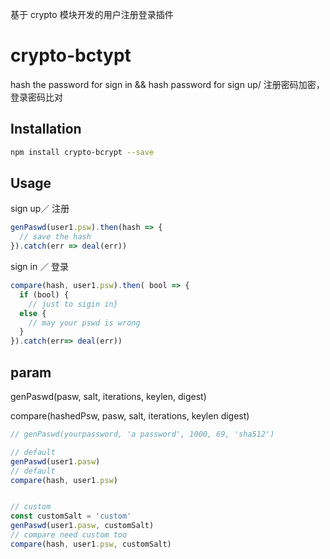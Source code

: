 基于 crypto 模块开发的用户注册登录插件

# crypto-bctypt

hash the password  for sign in && hash password for sign up/ 注册密码加密，登录密码比对

## Installation

```bash
npm install crypto-bcrypt --save
```

## Usage 

sign up／ 注册

```js
genPaswd(user1.psw).then(hash => {
  // save the hash
}).catch(err => deal(err))

```

sign in  ／ 登录

```js
compare(hash, user1.psw).then( bool => {
  if (bool) {
    // just to sigin in}
  else {
    // may your pswd is wrong
  }
}).catch(err=> deal(err))

```


## param

genPaswd(pasw, salt, iterations, keylen, digest)

compare(hashedPsw, pasw, salt, iterations, keylen digest)

```js
// genPaswd(yourpassword, 'a password', 1000, 69, 'sha512')

// default
genPaswd(user1.pasw)
// default
compare(hash, user1.psw)


// custom 
const customSalt = 'custom'
genPaswd(user1.pasw, customSalt)
// compare need custom too
compare(hash, user1.psw, customSalt)

```




